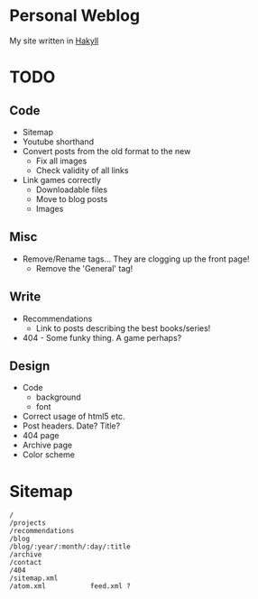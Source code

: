 
Personal Weblog
===============

My site written in [Hakyll][]

[Hakyll]: http://jaspervdj.be/hakyll/

TODO
====

Code
----

* Sitemap
* Youtube shorthand
* Convert posts from the old format to the new
    * Fix all images
    * Check validity of all links
* Link games correctly
    * Downloadable files
    * Move to blog posts
    * Images

Misc
----

* Remove/Rename tags... They are clogging up the front page!
    * Remove the 'General' tag!

Write
-----

* Recommendations
    * Link to posts describing the best books/series!
* 404 - Some funky thing. A game perhaps?

Design
------

* Code
    * background
    * font
* Correct usage of html5 etc.
* Post headers. Date? Title?
* 404 page
* Archive page
* Color scheme

Sitemap
=======

    /
    /projects
    /recommendations
    /blog
    /blog/:year/:month/:day/:title
    /archive
    /contact
    /404
    /sitemap.xml
    /atom.xml           feed.xml ?

